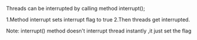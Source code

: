 Threads can be interrupted by calling method interrupt();

1.Method interrupt sets interrupt flag to true
2.Then threads get interrupted.

Note: interrupt() method doesn't interrupt thread instantly ,it just set the flag
